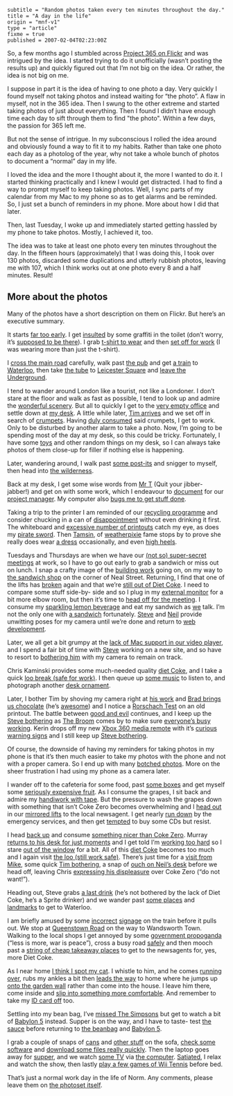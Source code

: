 ```
subtitle = "Random photos taken every ten minutes throughout the day."
title = "A day in the life"
origin = "mnf-v1"
type = "article"
fixme = true
published = 2007-02-04T02:23:00Z
```

So, a few months ago I stumbled across [Project 365 on Flickr](http://www.flickr.com/groups/project_365/) and was intrigued by the idea. I started trying to do it unofficially (wasn’t posting the results up) and quickly figured out that I’m not big on the idea. Or rather, the idea is not big on me.


I suppose in part it is the idea of having to one photo a day. Very quickly I found myself not taking photos and instead waiting for “the photo”. A flaw in myself, not in the 365 idea. Then I swung to the other extreme and started taking photos of just about everything. Then I found I didn’t have enough time each day to sift through them to find "the photo". Within a few days, the passion for 365 left me.


But not the sense of intrigue. In my subconscious I rolled the idea around and obviously found a way to fit it to my habits. Rather than take one photo each day as a photolog of the year, why not take a whole bunch of photos to document a “normal” day in my life.


I loved the idea and the more I thought about it, the more I wanted to do it. I started thinking practically and I knew I would get distracted. I had to find a way to prompt myself to keep taking photos. Well, I sync parts of my calendar from my Mac to my phone so as to get alarms and be reminded. So, I just set a bunch of reminders in my phone. More about how I did that later.


Then, last Tuesday, I woke up and immediately started getting hassled by my phone to take photos. Mostly, I achieved it, too.


The idea was to take at least one photo every ten minutes throughout the day. In the fifteen hours (approximately) that I was doing this, I took over 130 photos, discarded some duplications and utterly rubbish photos, leaving me with 107, which I think works out at one photo every 8 and a half minutes. Result!


## More about the photos


Many of the photos have a short description on them on Flickr. But here’s an executive summary.


It starts [far too early](http://www.flickr.com/photos/mn_francis/378813936/). I get [insulted](http://www.flickr.com/photos/mn_francis/378862571/) by some graffiti in the toilet (don’t worry, it’s [supposed to be there](http://www.flickr.com/photos/mn_francis/sets/591614/)). I grab [t-shirt to wear](http://www.flickr.com/photos/mn_francis/378862459/) and then [set off for work](http://www.flickr.com/photos/mn_francis/378862330/) (I was wearing more than just the t-shirt).


I [cross the main road](http://www.flickr.com/photos/mn_francis/378862210/) carefully, walk past [the pub](http://www.flickr.com/photos/mn_francis/379045900/) and get [a train](http://www.flickr.com/photos/mn_francis/379046058/) to [Waterloo](http://www.flickr.com/photos/mn_francis/379046158/), then take [the tube](http://www.flickr.com/photos/mn_francis/379046269/) to [Leicester Square](http://www.flickr.com/photos/mn_francis/379046371/) and [leave the Underground](http://www.flickr.com/photos/mn_francis/379046527/).


I tend to wander around London like a tourist, not like a Londoner. I don’t stare at the floor and walk as fast as possible, I tend to look up and admire the [wonderful scenery](http://www.flickr.com/photos/mn_francis/379046635/). But all to quickly I get to the [very empty office](http://www.flickr.com/photos/mn_francis/379046750/) and settle down at [my desk](http://www.flickr.com/photos/mn_francis/379046863/). A little while later, [Tim arrives](http://www.flickr.com/photos/mn_francis/379046973/) and we set off in search of [crumpets](http://www.flickr.com/photos/mn_francis/379047077/). Having [duly consumed](http://www.flickr.com/photos/mn_francis/379047168/) said crumpets, I get to work. Only to be disturbed by another alarm to take a photo. Now, I’m going to be spending most of the day at my desk, so this could be tricky. Fortunately, I have some [toys](http://www.flickr.com/photos/mn_francis/379047256/) and other random things on my desk, so I can always take photos of them close-up for filler if nothing else is happening.


Later, wandering around, I walk past [some post-its](http://www.flickr.com/photos/mn_francis/379047355/) and snigger to myself, then head into [the wilderness](http://www.flickr.com/photos/mn_francis/379047472/).


Back at my desk, I get some wise words from [Mr T](http://www.flickr.com/photos/mn_francis/379047595/) (Quit your jibber- jabber!) and get on with some work, which I endeavour to [document](http://www.flickr.com/photos/mn_francis/379047705/) for our [project manager](http://www.flickr.com/photos/mn_francis/379047856/). My computer also [bugs me to get stuff done](http://www.flickr.com/photos/mn_francis/379047968/).


Taking a trip to the printer I am reminded of our [recycling programme](http://www.flickr.com/photos/mn_francis/379048075/) and consider chucking in a can of [disappointment](http://www.flickr.com/photos/mn_francis/379048176/) without even drinking it first. The whiteboard and [excessive number of printouts](http://www.flickr.com/photos/mn_francis/379048258/) catch my eye, as does my [pirate sword](http://www.flickr.com/photos/mn_francis/379048379/). Then [Tamsin](http://www.tamsin.com/), of [weatherpixie](http://www.weatherpixie.com/) fame stops by to prove she really does wear [a dress](http://www.flickr.com/photos/mn_francis/379048484/) occasionally, and even [high heels](http://www.flickr.com/photos/mn_francis/379048627/).


Tuesdays and Thursdays are when we have our [(not so) super-secret meetings](http://twitter.com/cackhanded/statuses/2630813) at work, so I have to go out early to grab a sandwich or miss out on lunch. I snap a crafty image of the [building work](http://www.flickr.com/photos/mn_francis/379048803/) going on, on my way to [the sandwich shop](http://www.flickr.com/photos/mn_francis/379048975/) on the corner of Neal Street. Returning, I find that one of the lifts has [broken](http://www.flickr.com/photos/mn_francis/379049073/) again and that we’re [still out of Diet Coke](http://www.flickr.com/photos/mn_francis/379049178/). I need to compare some stuff side-by- side and so I plug in my [external monitor](http://www.flickr.com/photos/mn_francis/379049265/) for a bit more elbow room, but then it’s time to [head off for the meeting](http://www.flickr.com/photos/mn_francis/379049370/). I consume my [sparkling lemon beverage](http://www.flickr.com/photos/mn_francis/379049459/) and eat my sandwich as [we](http://www.flickr.com/photos/mn_francis/379049566/) talk. I’m not the only one with [a sandwich](http://www.flickr.com/photos/mn_francis/379049662/) fortunately. [Steve](http://www.flickr.com/photos/mn_francis/379049784/) and [Neil](http://www.flickr.com/photos/mn_francis/379049873/) provide unwitting poses for my camera until we’re done and return to [web development](http://www.flickr.com/photos/mn_francis/379049980/).


Later, we all get a bit grumpy at the [lack of Mac support in our video player](http://www.flickr.com/photos/mn_francis/379050092/), and I spend a fair bit of time with [Steve](http://www.flickr.com/photos/mn_francis/379050182/) working on a new site, and so have to resort to [bothering him](http://www.flickr.com/photos/mn_francis/379050253/) with my camera to remain on track.


Chris Kaminski provides some much-needed quality [diet Coke](http://www.flickr.com/photos/mn_francis/379050342/), and I take a quick [loo break (safe for work)](http://www.flickr.com/photos/mn_francis/379050440/). I then queue up [some music](http://www.flickr.com/photos/mn_francis/379050539/) to listen to, and photograph another [desk ornament](http://www.flickr.com/photos/mn_francis/379050635/).


Later, I bother Tim by shoving my camera right at [his work](http://www.flickr.com/photos/mn_francis/379050721/in/photostream/) and [Brad brings us chocolate](http://www.flickr.com/photos/mn_francis/379050839/) (he’s [awesome](http://www.flickr.com/photos/mn_francis/tags/theawesomeposeofbradleywright/)) and I notice a [Rorschach Test](http://www.flickr.com/photos/mn_francis/379050943/) on an old printout. The battle between [good and evil](http://www.flickr.com/photos/mn_francis/379051080/) continues, and I keep up the [Steve bothering](http://www.flickr.com/photos/mn_francis/379051196/) as [The Broom](http://www.flickr.com/photos/mn_francis/379051328/) comes by to make sure [everyone’s busy working](http://www.flickr.com/photos/mn_francis/379051417/). Kerin drops off my new [Xbox 360 media remote](http://www.flickr.com/photos/mn_francis/379051678/) with it’s [curious warning signs](http://www.flickr.com/photos/mn_francis/379051534/) and I still keep up [Steve bothering](http://www.flickr.com/photos/mn_francis/379051874/).


Of course, the downside of having my reminders for taking photos in my phone is that it’s then much easier to take my photos with the phone and not with a proper camera. So I end up with many [botched photos](http://www.flickr.com/photos/mn_francis/379051996/). More on the sheer frustration I had using my phone as a camera later.


I wander off to the cafeteria for some food, past [some boxes](http://www.flickr.com/photos/mn_francis/379052116/) and get myself some [seriously expensive fruit](http://www.flickr.com/photos/mn_francis/379052254/). As I consume the grapes, I sit back and admire my [handiwork with tape](http://www.flickr.com/photos/mn_francis/379052386/). But the pressure to wash the grapes down with something that isn’t Coke Zero becomes overwhelming and I [head out](http://www.flickr.com/photos/mn_francis/379052479/) in our [mirrored lifts](http://www.flickr.com/photos/mn_francis/379052606/) to the local newsagent. I get nearly [run down](http://www.flickr.com/photos/mn_francis/379052729/) by the emergency services, and then get [tempted](http://www.flickr.com/photos/mn_francis/379052934/) to buy some CDs but resist.


I head [back up](http://www.flickr.com/photos/mn_francis/379053063/) and consume [something nicer than Coke Zero](http://www.flickr.com/photos/mn_francis/379053204/). Murray [returns to his desk for just moments](http://www.flickr.com/photos/mn_francis/379053302/) and I get told I’m [working too hard](http://www.flickr.com/photos/mn_francis/379053477/) so I stare [out of the window](http://www.flickr.com/photos/mn_francis/379053606/) for a bit. All of this [diet Coke](http://www.flickr.com/photos/mn_francis/379053753/) becomes too much and I again visit [the loo (still work safe)](http://www.flickr.com/photos/mn_francis/379053879/). There’s just time for a [visit from Mike](http://www.flickr.com/photos/mn_francis/379053992/), some quick [Tim bothering](http://www.flickr.com/photos/mn_francis/379054125/), a snap of [ouch on Neil’s desk](http://www.flickr.com/photos/mn_francis/379054253/) before we head off, leaving Chris [expressing his displeasure](http://www.flickr.com/photos/mn_francis/379054371/) over Coke Zero (“do not want!”).


Heading out, Steve grabs [a last drink](http://www.flickr.com/photos/mn_francis/379054498/) (he’s not bothered by the lack of Diet Coke, he’s a Sprite drinker) and we wander past [some places](http://www.flickr.com/photos/mn_francis/379054681/) and [landmarks](http://www.flickr.com/photos/mn_francis/379054818/) to get to Waterloo.


I am briefly amused by some [incorrect](http://www.flickr.com/photos/mn_francis/379054974/) [signage](http://www.flickr.com/photos/mn_francis/379055139/) on the train before it pulls out. We stop at [Queenstown Road](http://www.flickr.com/photos/mn_francis/379055363/) on the way to Wandsworth Town. Walking to the local shops I get annoyed by some [government propoganda](http://www.flickr.com/photos/mn_francis/379055483/) (“less is more, war is peace”), cross a busy road [safely](http://www.flickr.com/photos/mn_francis/379055570/) and then mooch past a [string of cheap takeaway places](http://www.flickr.com/photos/mn_francis/379055704/) to get to the newsagents for, yes, more Diet Coke.


As I near home [I think I spot my cat](http://www.flickr.com/photos/mn_francis/379055841/). I whistle to him, and he comes [running over](http://www.flickr.com/photos/mn_francis/379055974/), rubs my ankles a bit then [leads the way](http://www.flickr.com/photos/mn_francis/379056090/) to home where he jumps up [onto the garden wall](http://www.flickr.com/photos/mn_francis/379056238/) rather than come into the house. I leave him there, come inside and [slip into something more comfortable](http://www.flickr.com/photos/mn_francis/379056392/). And remember to take my [ID card off](http://www.flickr.com/photos/mn_francis/379056503/) too.


Settling into my bean bag, I’ve [missed The Simpsons](http://www.flickr.com/photos/mn_francis/379056612/) but get to watch a bit of [Babylon 5](http://www.flickr.com/photos/mn_francis/379056762/) instead. Supper is on the way, and I have to taste- test [the sauce](http://www.flickr.com/photos/mn_francis/379057002/) before returning to [the beanbag](http://www.flickr.com/photos/mn_francis/379057050/) and [Babylon 5](http://www.flickr.com/photos/mn_francis/379057081/).


I grab a couple of snaps of [cans](http://www.flickr.com/photos/mn_francis/379057112/) and [other stuff](http://www.flickr.com/photos/mn_francis/379057177/) on the sofa, [check some software](http://www.flickr.com/photos/mn_francis/379057227/) and [download some files really quickly](http://www.flickr.com/photos/mn_francis/379057255/). Then the laptop goes away for [supper](http://www.flickr.com/photos/mn_francis/379057305/), and we watch [some TV](http://www.flickr.com/photos/mn_francis/379057381/) via [the computer](http://www.flickr.com/photos/mn_francis/379057439/). [Satiated](http://www.flickr.com/photos/mn_francis/379057486/), I relax and watch the show, then lastly [play a few games of Wii Tennis](http://www.flickr.com/photos/mn_francis/379057567/) before bed.


That’s just a normal work day in the life of Norm. Any comments, please leave them on [the photoset itself](http://www.flickr.com/photos/mn_francis/sets/72157594516300471/).


